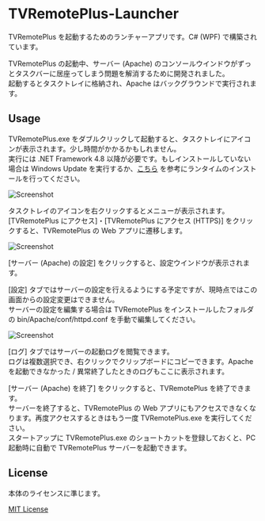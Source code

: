 
# TVRemotePlus-Launcher

TVRemotePlus を起動するためのランチャーアプリです。C# (WPF) で構築されています。

TVRemotePlus の起動中、サーバー (Apache) のコンソールウインドウがずっとタスクバーに居座ってしまう問題を解消するために開発されました。  
起動するとタスクトレイに格納され、Apache はバックグラウンドで実行されます。  

## Usage

TVRemotePlus.exe をダブルクリックして起動すると、タスクトレイにアイコンが表示されます。少し時間がかかるかもしれません。  
実行には .NET Framework 4.8 以降が必要です。もしインストールしていない場合は Windows Update を実行するか、[こちら](https://www.ipentec.com/document/windows-install-dotnet-framework-48-runtime) を参考にランタイムのインストールを行ってください。

![Screenshot](https://user-images.githubusercontent.com/39271166/90086206-d8a67380-dd54-11ea-8734-7217648429c5.png)

タスクトレイのアイコンを右クリックするとメニューが表示されます。  
[TVRemotePlus にアクセス]・[TVRemotePlus にアクセス (HTTPS)] をクリックすると、TVRemotePlus の Web アプリに遷移します。  

![Screenshot](https://user-images.githubusercontent.com/39271166/90086195-d47a5600-dd54-11ea-8f79-25b69ec91885.png)

[サーバー (Apache) の設定] をクリックすると、設定ウインドウが表示されます。  

\[設定] タブではサーバーの設定を行えるようにする予定ですが、現時点ではこの画面からの設定変更はできません。  
サーバーの設定を編集する場合は TVRemotePlus をインストールしたフォルダの bin/Apache/conf/httpd.conf を手動で編集してください。  

![Screenshot](https://user-images.githubusercontent.com/39271166/90086201-d6dcb000-dd54-11ea-9961-de63909c43c3.png)

\[ログ] タブではサーバーの起動ログを閲覧できます。  
ログは複数選択でき、右クリックでクリップボードにコピーできます。Apache を起動できなかった / 異常終了したときのログもここに表示されます。

[サーバー (Apache) を終了] をクリックすると、TVRemotePlus を終了できます。  
サーバーを終了すると、TVRemotePlus の Web アプリにもアクセスできなくなります。再度アクセスするときはもう一度 TVRemotePlus.exe を実行してください。  
スタートアップに TVRemotePlus.exe のショートカットを登録しておくと、PC 起動時に自動で TVRemotePlus サーバーを起動できます。

## License

本体のライセンスに準じます。

[MIT License](LICENSE.txt)
